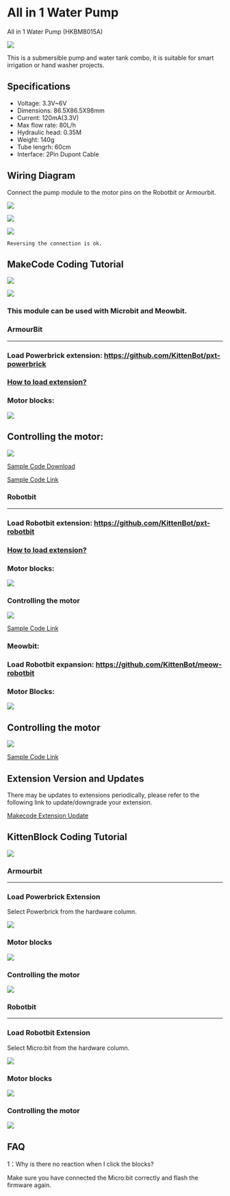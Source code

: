 # All in 1 Water Pump

All in 1 Water Pump (HKBM8015A)

![](./PWmodules/images/image--010.png)

This is a submersible pump and water tank combo, it is suitable for smart irrigation or hand washer projects.

## Specifications

- Voltage: 3.3V~6V
- Dimensions: 86.5X86.5X98mm
- Current: 120mA(3.3V)
- Max flow rate: 80L/h
- Hydraulic head: 0.35M
- Weight: 140g
- Tube lengrh: 60cm
- Interface: 2Pin Dupont Cable

## Wiring Diagram

Connect the pump module to the motor pins on the Robotbit or Armourbit.

![](./images/fan1.jpg)

![](../motors/images/2kmotorConRB1.jpg)

![](./images/fan_wire1.png)

    Reversing the connection is ok.

## MakeCode Coding Tutorial

![](./PWmodules/images/mcbanner.png)

![](../meowbit/images/acbanner.png)

### This module can be used with Microbit and Meowbit.

### ArmourBit

---

### Load Powerbrick extension: https://github.com/KittenBot/pxt-powerbrick

### [How to load extension?](../Makecode/powerBrickMC)

### Motor blocks:

![](../motors/images/motorblocks.png)

## Controlling the motor:

![](../motors/images/motor.png)

[Sample Code Download](https://bit.ly/PowerbrickM11_01Hex)

[Sample Code Link](https://makecode.microbit.org/_RYHivyayYL4q)

### Robotbit

---

### Load Robotbit extension: https://github.com/KittenBot/pxt-robotbit

### [How to load extension?](../Makecode/powerBrickMC)

### Motor blocks:

![](../motors/images/2kmotorblocks_rb.png)

### Controlling the motor

![](../motors/images/2kmotorcode_rb.png)

[Sample Code Link](https://makecode.microbit.org/_33HMywgx9H97q)

### Meowbit:

### Load Robotbit expansion: https://github.com/KittenBot/meow-robotbit

### Motor Blocks:

![](../motors/images/motorblocks.png)

## Controlling the motor

![](../motors/images/2kmotorcode_meow.png)

[Sample Code Link](https://makecode.com/_2z0C8v6XAC5y)

## Extension Version and Updates

There may be updates to extensions periodically, please refer to the following link to update/downgrade your extension.

[Makecode Extension Update](../../../Makecode/makecode_extensionUpdate)


## KittenBlock Coding Tutorial

![](../motors/images/kbbanner.png)


### Armourbit

---

### Load Powerbrick Extension

Select Powerbrick from the hardware column.

![](../motors/kbimages/addextension.png)

### Motor blocks

![](../motors/kbimages/kbmotorblocks.png)

### Controlling the motor

![](../motors/kbimages/kbmotor.png)

### Robotbit

---

### Load Robotbit Extension

Select Micro:bit from the hardware column.

![](../motors/images/addRB.png)

### Motor blocks

![](../motors/images/rbmotorblocks.png)

### Controlling the motor

![](../motors/images/rbmotorcode.png)

## FAQ

1：Why is there no reaction when I click the blocks?

Make sure you have connected the Micro:bit correctly and flash the firmware again.

